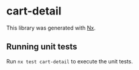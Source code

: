 # cart-detail

This library was generated with [Nx](https://nx.dev).

## Running unit tests

Run `nx test cart-detail` to execute the unit tests.
